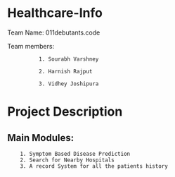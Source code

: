 # Healthcare-Info

Team Name: 011debutants.code

Team members: 

              1. Sourabh Varshney

              2. Harnish Rajput
              
              3. Vidhey Joshipura

# Project Description

## Main Modules:
		
		1. Symptom Based Disease Prediction
		2. Search for Nearby Hospitals
		3. A record System for all the patients history
